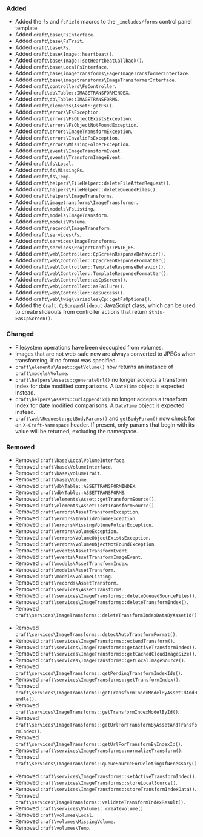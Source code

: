 ### Added
- Added the `fs` and `fsField` macros to the `_includes/forms` control panel template.
- Added `craft\base\FsInterface`.
- Added `craft\base\FsTrait`.
- Added `craft\base\Fs`.
- Added `craft\base\Image::heartbeat()`.
- Added `craft\base\Image::setHeartbeatCallback()`.
- Added `craft\base\LocalFsInterface`.
- Added `craft\base\imagetransforms\EagerImageTransformerInterface`.
- Added `craft\base\imagetransforms\ImageTransformerInterface`.
- Added `craft\controllers\FsController`.
- Added `craft\db\Table::IMAGETRANSFORMINDEX`.
- Added `craft\db\Table::IMAGETRANSFORMS`.
- Added `craft\elements\Asset::getFs()`.
- Added `craft\errors\FsException`.
- Added `craft\errors\FsObjectExistsException`.
- Added `craft\errors\FsObjectNotFoundException`.
- Added `craft\errors\ImageTransformException`.
- Added `craft\errors\InvalidFsException`.
- Added `craft\errors\MissingFolderException`.
- Added `craft\events\ImageTransformEvent`.
- Added `craft\events\TransformImageEvent`.
- Added `craft\fs\Local`.
- Added `craft\fs\MissingFs`.
- Added `craft\fs\Temp`.
- Added `craft\helpers\FileHelper::deleteFileAfterRequest()`.
- Added `craft\helpers\FileHelper::deleteQueuedFiles()`.
- Added `craft\helpers\ImageTransforms`.
- Added `craft\imagetransforms\ImageTransformer`.
- Added `craft\models\FsListing`.
- Added `craft\models\ImageTransform`.
- Added `craft\models\Volume`.
- Added `craft\records\ImageTransform`.
- Added `craft\services\Fs`.
- Added `craft\services\ImageTransforms`.
- Added `craft\services\ProjectConfig::PATH_FS`.
- Added `craft\web\Controller::CpScreenResponseBehavior()`.
- Added `craft\web\Controller::CpScreenResponseFormatter()`.
- Added `craft\web\Controller::TemplateResponseBehavior()`.
- Added `craft\web\Controller::TemplateResponseFormatter()`.
- Added `craft\web\Controller::asCpScreen()`.
- Added `craft\web\Controller::asFailure()`.
- Added `craft\web\Controller::asSuccess()`.
- Added `craft\web\twig\variables\Cp::getFsOptions()`.
- Added the `Craft.CpScreenSlideout` JavaScript class, which can be used to create slideouts from controller actions that return `$this->asCpScreen()`.

### Changed
- Filesystem operations have been decoupled from volumes.
- Images that are not web-safe now are always converted to JPEGs when transforming, if no format was specified.
- `craft\elements\Asset::getVolume()` now returns an instance of `craft\models\Volume`.
- `craft\helpers\Assets::generateUrl()` no longer accepts a transform index for date modified comparisons. A `DateTime` object is expected instead.
- `craft\helpers\Assets::urlAppendix()` no longer accepts a transform index for date modified comparisons. A `DateTime` object is expected instead.
- `craft\web\Request::getBodyParams()` and `getBodyParam()` now check for an `X-Craft-Namespace` header. If present, only params that begin with its value will be returned, excluding the namespace. 

### Removed
- Removed `craft\base\LocalVolumeInterface`.
- Removed `craft\base\VolumeInterface`.
- Removed `craft\base\VolumeTrait`.
- Removed `craft\base\Volume`.
- Removed `craft\db\Table::ASSETTRANSFORMINDEX`.
- Removed `craft\db\Table::ASSETTRANSFORMS`.
- Removed `craft\elements\Asset::getTransformSource()`.
- Removed `craft\elements\Asset::setTransformSource()`.
- Removed `craft\errors\AssetTransformException`.
- Removed `craft\errors\InvalidVolumeException`.
- Removed `craft\errors\MissingVolumeFolderException`.
- Removed `craft\errors\VolumeException`.
- Removed `craft\errors\VolumeObjectExistsException`.
- Removed `craft\errors\VolumeObjectNotFoundException`.
- Removed `craft\events\AssetTransformEvent`.
- Removed `craft\events\AssetTransformImageEvent`.
- Removed `craft\models\AssetTransformIndex`.
- Removed `craft\models\AssetTransform`.
- Removed `craft\models\VolumeListing`.
- Removed `craft\records\AssetTransform`.
- Removed `craft\services\AssetTransforms`.
- Removed `craft\services\ImageTransforms::deleteQueuedSourceFiles()`.
- Removed `craft\services\ImageTransforms::deleteTransformIndex()`.
- Removed `craft\services\ImageTransforms::deleteTransformIndexDataByAssetId()`.
- Removed `craft\services\ImageTransforms::detectAutoTransformFormat()`.
- Removed `craft\services\ImageTransforms::extendTransform()`.
- Removed `craft\services\ImageTransforms::getActiveTransformIndex()`.
- Removed `craft\services\ImageTransforms::getCachedCloudImageSize()`.
- Removed `craft\services\ImageTransforms::getLocalImageSource()`.
- Removed `craft\services\ImageTransforms::getPendingTransformIndexIds()`.
- Removed `craft\services\ImageTransforms::getTransformIndex()`.
- Removed `craft\services\ImageTransforms::getTransformIndexModelByAssetIdAndHandle()`.
- Removed `craft\services\ImageTransforms::getTransformIndexModelById()`.
- Removed `craft\services\ImageTransforms::getUrlForTransformByAssetAndTransformIndex()`.
- Removed `craft\services\ImageTransforms::getUrlForTransformByIndexId()`.
- Removed `craft\services\ImageTransforms::normalizeTransform()`.
- Removed `craft\services\ImageTransforms::queueSourceForDeletingIfNecessary()`.
- Removed `craft\services\ImageTransforms::setActiveTransformIndex()`.
- Removed `craft\services\ImageTransforms::storeLocalSource()`.
- Removed `craft\services\ImageTransforms::storeTransformIndexData()`.
- Removed `craft\services\ImageTransforms::validateTransformIndexResult()`.
- Removed `craft\services\Volumes::createVolume()`.
- Removed `craft\volumes\Local`.
- Removed `craft\volumes\MissingVolume`.
- Removed `craft\volumes\Temp`.
